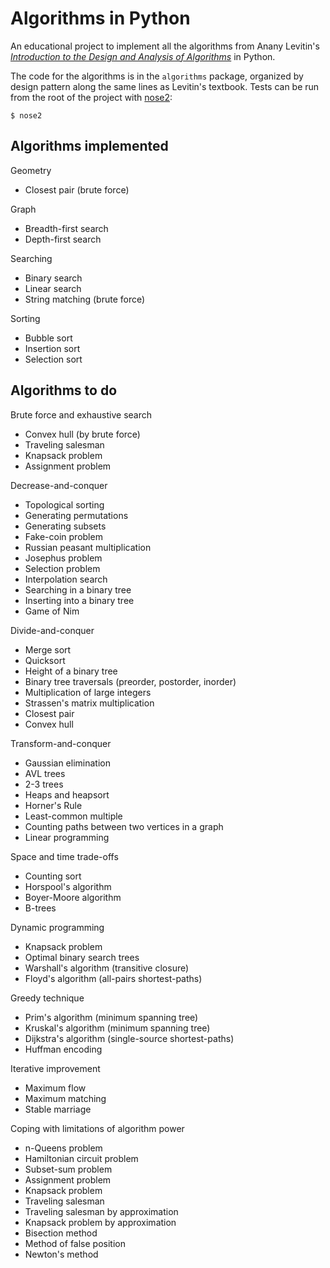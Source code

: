 # Algorithms in Python
An educational project to implement all the algorithms from Anany Levitin's *[Introduction to the Design and Analysis of Algorithms](https://www.amazon.com/Introduction-Design-Analysis-Algorithms-3rd/dp/0132316811)* in Python.

The code for the algorithms is in the `algorithms` package, organized by design pattern along the same lines as Levitin's textbook. Tests can be run from the root of the project with [nose2](https://nose2.readthedocs.io/en/latest/):

```shell
$ nose2
```

## Algorithms implemented
Geometry
- Closest pair (brute force)

Graph
- Breadth-first search
- Depth-first search

Searching
- Binary search
- Linear search
- String matching (brute force)

Sorting
- Bubble sort
- Insertion sort
- Selection sort

## Algorithms to do
Brute force and exhaustive search
- Convex hull (by brute force)
- Traveling salesman
- Knapsack problem
- Assignment problem

Decrease-and-conquer
- Topological sorting
- Generating permutations
- Generating subsets
- Fake-coin problem
- Russian peasant multiplication
- Josephus problem
- Selection problem
- Interpolation search
- Searching in a binary tree
- Inserting into a binary tree
- Game of Nim

Divide-and-conquer
- Merge sort
- Quicksort
- Height of a binary tree
- Binary tree traversals (preorder, postorder, inorder)
- Multiplication of large integers
- Strassen's matrix multiplication
- Closest pair
- Convex hull

Transform-and-conquer
- Gaussian elimination
- AVL trees
- 2-3 trees
- Heaps and heapsort
- Horner's Rule
- Least-common multiple
- Counting paths between two vertices in a graph
- Linear programming

Space and time trade-offs
- Counting sort
- Horspool's algorithm
- Boyer-Moore algorithm
- B-trees

Dynamic programming
- Knapsack problem
- Optimal binary search trees
- Warshall's algorithm (transitive closure)
- Floyd's algorithm (all-pairs shortest-paths)

Greedy technique
- Prim's algorithm (minimum spanning tree)
- Kruskal's algorithm (minimum spanning tree)
- Dijkstra's algorithm (single-source shortest-paths)
- Huffman encoding

Iterative improvement
- Maximum flow
- Maximum matching
- Stable marriage

Coping with limitations of algorithm power
- n-Queens problem
- Hamiltonian circuit problem
- Subset-sum problem
- Assignment problem
- Knapsack problem
- Traveling salesman
- Traveling salesman by approximation
- Knapsack problem by approximation
- Bisection method
- Method of false position
- Newton's method
